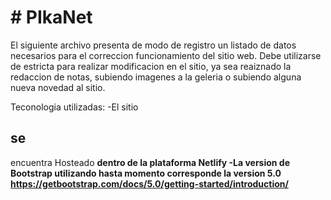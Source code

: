 <h1># PIkaNet</h1>

El siguiente archivo presenta de modo de registro un listado de datos necesarios para el correccion funcionamiento del sitio web. Debe utilizarse de estricta para realizar modificacion en el sitio, ya sea reaiznado la redaccion de notas, subiendo imagenes a la geleria o subiendo alguna nueva novedad al sitio. 

Teconologia utilizadas: 
-El sitio <h2>se</h2> encuentra Hosteado <b>den<b/>tro de la plataforma Netlify
-La version de Bootstrap utilizando hasta momento corresponde la version 5.0 https://getbootstrap.com/docs/5.0/getting-started/introduction/






